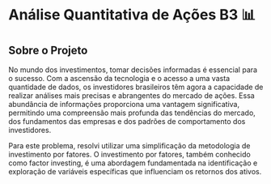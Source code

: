 
# Análise Quantitativa de Ações B3 📊

## Sobre o Projeto

No mundo dos investimentos, tomar decisões informadas é essencial para o sucesso. Com a ascensão da tecnologia e o acesso a uma vasta quantidade de dados, os investidores brasileiros têm agora a capacidade de realizar análises mais precisas e abrangentes do mercado de ações. Essa abundância de informações proporciona uma vantagem significativa, permitindo uma compreensão mais profunda das tendências do mercado, dos fundamentos das empresas e dos padrões de comportamento dos investidores.

Para este problema, resolvi utilizar uma simplificação da metodologia de investimento por fatores. O investimento por fatores, também conhecido como factor investing, é uma abordagem fundamentada na identificação e exploração de variáveis específicas que influenciam os retornos dos ativos.





